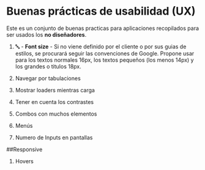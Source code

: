 # Buenas prácticas de usabilidad (UX)

Este es un conjunto de buenas practicas para aplicaciones recopilados para ser usados los **no diseñadores**.

1. :abc: - **Font size** - Si no viene definido por el cliente o por sus guias de estilos, se procurará seguir las convenciones de Google.
   Propone usar para los textos normales 16px, los textos pequeños (los menos 14px) y los grandes o titulos 18px.

1. Navegar por tabulaciones

1. Mostrar loaders mientras carga

1. Tener en cuenta los contrastes

1. Combos con muchos elementos

1. Menús

1. Numero de Inputs en pantallas

##Responsive

1. Hovers
